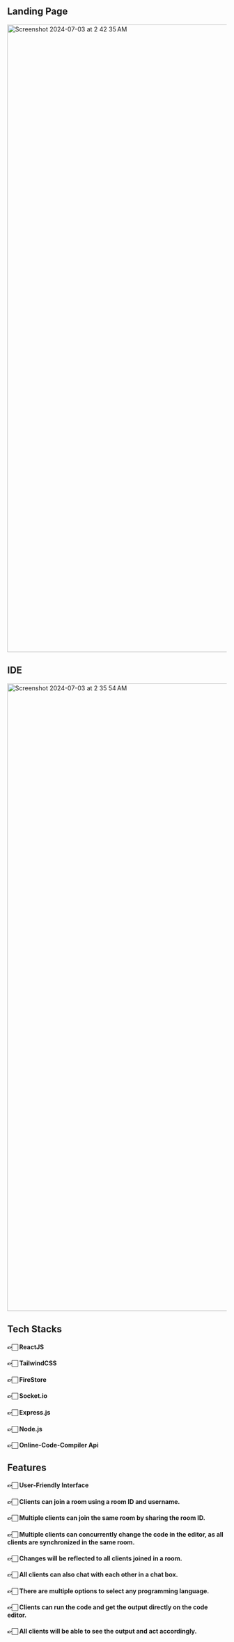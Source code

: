 ## Landing Page
<img width="1440" alt="Screenshot 2024-07-03 at 2 42 35 AM" src="https://github.com/Aman172003/Sathi/assets/98376634/d41750f5-4859-46ac-b240-7ab1c4a16dbb">

## IDE
<img width="1440" alt="Screenshot 2024-07-03 at 2 35 54 AM" src="https://github.com/Aman172003/Sathi/assets/98376634/b0616f66-ffe4-4667-8000-9efbd919231a">

## Tech Stacks
#### 👉🏻 ReactJS
#### 👉🏻 TailwindCSS
#### 👉🏻 FireStore
#### 👉🏻 Socket.io
#### 👉🏻 Express.js
#### 👉🏻 Node.js
#### 👉🏻 Online-Code-Compiler Api

## Features
#### 👉🏻 User-Friendly Interface
#### 👉🏻 Clients can join a room using a room ID and username.
#### 👉🏻 Multiple clients can join the same room by sharing the room ID.
#### 👉🏻 Multiple clients can concurrently change the code in the editor, as all clients are synchronized in the same room.
#### 👉🏻 Changes will be reflected to all clients joined in a room.
#### 👉🏻 All clients can also chat with each other in a chat box.
#### 👉🏻 There are multiple options to select any programming language.
#### 👉🏻 Clients can run the code and get the output directly on the code editor.
#### 👉🏻 All clients will be able to see the output and act accordingly.


